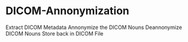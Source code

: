 # DICOM-Annonymization
  Extract DICOM Metadata
  Annonymize the DICOM Nouns
  Deannonymize DICOM Nouns
  Store back in DICOM File
